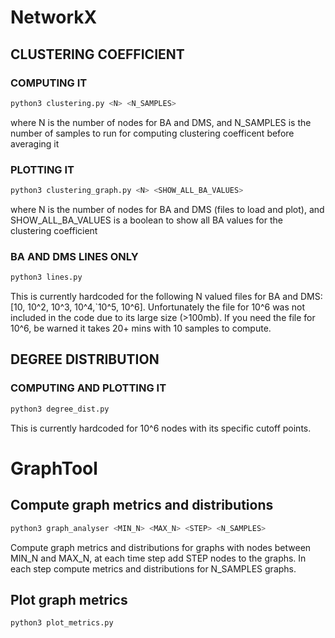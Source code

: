 # NetworkX
## CLUSTERING COEFFICIENT
### COMPUTING IT
```bash
python3 clustering.py <N> <N_SAMPLES>
```
where N is the number of nodes for BA and DMS, and N_SAMPLES is the number of samples to run for computing clustering coefficent before averaging it 
### PLOTTING IT 
```bash
python3 clustering_graph.py <N> <SHOW_ALL_BA_VALUES>
```
where N is the number of nodes for BA and DMS (files to load and plot), and SHOW_ALL_BA_VALUES is a boolean to show all BA values for the clustering coefficient
### BA AND DMS LINES ONLY
```bash
python3 lines.py
```
This is currently hardcoded for the following N valued files for BA and DMS: [10, 10^2, 10^3, 10^4,`10^5, 10^6]. Unfortunately the file for 10^6 was not included in the code due to its large size (>100mb). If you need the file for 10^6, be warned it takes 20+ mins with 10 samples to compute.

## DEGREE DISTRIBUTION
### COMPUTING AND PLOTTING IT
```bash
python3 degree_dist.py
```
This is currently hardcoded for 10^6 nodes with its specific cutoff points.

# GraphTool
## Compute graph metrics and distributions
```bash
python3 graph_analyser <MIN_N> <MAX_N> <STEP> <N_SAMPLES>
```
Compute graph metrics and distributions for graphs with nodes between MIN_N and MAX_N, 
at each time step add STEP nodes to the graphs. In each step compute metrics and
distributions for N_SAMPLES graphs.

## Plot graph metrics
```bash
python3 plot_metrics.py
```